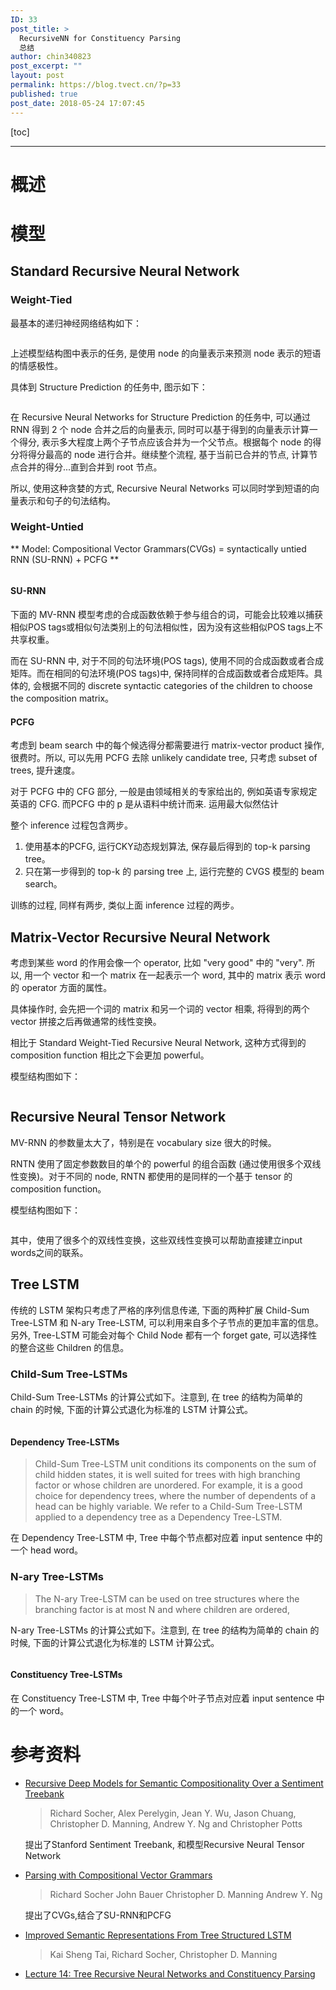 ```yaml
---
ID: 33
post_title: >
  RecursiveNN for Constituency Parsing
  总结
author: chin340823
post_excerpt: ""
layout: post
permalink: https://blog.tvect.cn/?p=33
published: true
post_date: 2018-05-24 17:07:45
---
```

[toc]

<!--more-->

<hr />

<h1>概述</h1>

<h1>模型</h1>

<h2>Standard Recursive Neural Network</h2>

<h3>Weight-Tied</h3>

最基本的递归神经网络结构如下：

<img src="http://blog.tvect.cc/wp-content/uploads/2018/05/rvnn-1024x354.png" alt="" />

上述模型结构图中表示的任务, 是使用 node 的向量表示来预测 node 表示的短语的情感极性。

具体到 Structure Prediction 的任务中, 图示如下：

<img src="http://blog.tvect.cc/wp-content/uploads/2018/05/rvnn_constituent.png" alt="" />

在 Recursive Neural Networks for Structure Prediction 的任务中, 可以通过 RNN 得到 2 个 node 合并之后的向量表示, 同时可以基于得到的向量表示计算一个得分, 表示多大程度上两个子节点应该合并为一个父节点。根据每个 node 的得分将得分最高的 node 进行合并。继续整个流程, 基于当前已合并的节点, 计算节点合并的得分...直到合并到 root 节点。

所以, 使用这种贪婪的方式, Recursive Neural Networks 可以同时学到短语的向量表示和句子的句法结构。

<h3>Weight-Untied</h3>

** Model: Compositional Vector Grammars(CVGs) = syntactically untied RNN (SU-RNN) + PCFG **

<img src="http://blog.tvect.cc/wp-content/uploads/2018/05/cvgs-1024x773.png" alt="" />

<h4>SU-RNN</h4>

下面的 MV-RNN 模型考虑的合成函数依赖于参与组合的词，可能会比较难以捕获相似POS tags或相似句法类别上的句法相似性，因为没有这些相似POS tags上不共享权重。

而在 SU-RNN 中, 对于不同的句法环境(POS tags), 使用不同的合成函数或者合成矩阵。而在相同的句法环境(POS tags)中, 保持同样的合成函数或者合成矩阵。具体的, 会根据不同的 discrete syntactic categories of the children to choose the composition matrix。

<h4>PCFG</h4>

考虑到 beam search 中的每个候选得分都需要进行 matrix-vector product 操作, 很费时。所以, 可以先用 PCFG 去除 unlikely candidate tree, 只考虑 subset of trees, 提升速度。

对于 PCFG 中的 CFG 部分, 一般是由领域相关的专家给出的, 例如英语专家规定英语的 CFG. 而PCFG 中的 p 是从语料中统计而来. 运用最大似然估计

整个 inference 过程包含两步。
1. 使用基本的PCFG, 运行CKY动态规划算法, 保存最后得到的 top-k parsing tree。
2. 只在第一步得到的 top-k 的 parsing tree 上, 运行完整的 CVGS 模型的 beam search。

训练的过程, 同样有两步, 类似上面 inference 过程的两步。

<h2>Matrix-Vector Recursive Neural Network</h2>

考虑到某些 word 的作用会像一个 operator, 比如 "very good" 中的 "very". 所以, 用一个 vector 和一个 matrix 在一起表示一个 word, 其中的 matrix 表示 word 的 operator 方面的属性。

具体操作时, 会先把一个词的 matrix 和另一个词的 vector 相乘, 将得到的两个 vector 拼接之后再做通常的线性变换。

相比于 Standard Weight-Tied Recursive Neural Network, 这种方式得到的 composition function 相比之下会更加 powerful。

模型结构图如下：

<img src="http://blog.tvect.cc/wp-content/uploads/2018/05/mvrnn-1024x196.png" alt="" />

<h2>Recursive Neural Tensor Network</h2>

MV-RNN 的参数量太大了，特别是在 vocabulary size 很大的时候。

RNTN 使用了固定参数数目的单个的 powerful 的组合函数 (通过使用很多个双线性变换)。对于不同的 node, RNTN 都使用的是同样的一个基于 tensor 的 composition function。

模型结构图如下：

<img src="http://blog.tvect.cc/wp-content/uploads/2018/05/rntn-1024x442.png" alt="" />

其中，使用了很多个的双线性变换，这些双线性变换可以帮助直接建立input words之间的联系。

<h2>Tree LSTM</h2>

传统的 LSTM 架构只考虑了严格的序列信息传递, 下面的两种扩展 Child-Sum Tree-LSTM 和 N-ary Tree-LSTM, 可以利用来自多个子节点的更加丰富的信息。另外, Tree-LSTM 可能会对每个 Child Node 都有一个 forget gate, 可以选择性的整合这些 Children 的信息。

<h3>Child-Sum Tree-LSTMs</h3>

Child-Sum Tree-LSTMs 的计算公式如下。注意到, 在 tree 的结构为简单的 chain 的时候, 下面的计算公式退化为标准的 LSTM 计算公式。

<img src="http://blog.tvect.cc/wp-content/uploads/2018/05/dependency-tree-lstm.png" alt="" />

<h4>Dependency Tree-LSTMs</h4>

<blockquote>
  Child-Sum Tree-LSTM unit conditions its components on the sum of child hidden states, it is well suited for trees with high branching factor or whose children are unordered. For example, it is a good choice for dependency trees, where the number of dependents of a head can be highly variable.
  We refer to a Child-Sum Tree-LSTM applied to a dependency tree as a Dependency Tree-LSTM.
</blockquote>

在 Dependency Tree-LSTM 中, Tree 中每个节点都对应着 input sentence 中的一个 head word。

<h3>N-ary Tree-LSTMs</h3>

<blockquote>
  The N-ary Tree-LSTM can be used on tree structures where the branching factor is at most N and where children are ordered,
</blockquote>

N-ary Tree-LSTMs 的计算公式如下。注意到, 在 tree 的结构为简单的 chain 的时候, 下面的计算公式退化为标准的 LSTM 计算公式。

<img src="http://blog.tvect.cc/wp-content/uploads/2018/05/nary-tree-lstm-1024x768.png" alt="" />

<h4>Constituency Tree-LSTMs</h4>

在 Constituency Tree-LSTM 中, Tree 中每个叶子节点对应着 input sentence 中的一个 word。

<h1>参考资料</h1>

<ul>
<li><a href="https://nlp.stanford.edu/pubs/SocherEtAl_EMNLP2013.pdf">Recursive Deep Models for Semantic Compositionality Over a Sentiment Treebank</a>

<blockquote>
  Richard Socher, Alex Perelygin, Jean Y. Wu, Jason Chuang,
  Christopher D. Manning, Andrew Y. Ng and Christopher Potts
</blockquote>

提出了Stanford Sentiment Treebank, 和模型Recursive Neural Tensor Network</p></li>
<li><p><a href="https://nlp.stanford.edu/pubs/SocherBauerManningNg_ACL2013.pdf">Parsing with Compositional Vector Grammars</a>

<blockquote>
  Richard Socher John Bauer Christopher D. Manning Andrew Y. Ng
</blockquote>

提出了CVGs,结合了SU-RNN和PCFG</p></li>
<li><p><a href="https://arxiv.org/abs/1503.00075">Improved Semantic Representations From Tree Structured LSTM</a>

<blockquote>
  Kai Sheng Tai, Richard Socher, Christopher D. Manning
</blockquote></li>
<li><p><a href="http://web.stanford.edu/class/cs224n/archive/WWW_1617/lectures/cs224n-2017-lecture14-TreeRNNs.pdf">Lecture 14: Tree Recursive Neural Networks and Constituency Parsing</a></p></li>
</ul>